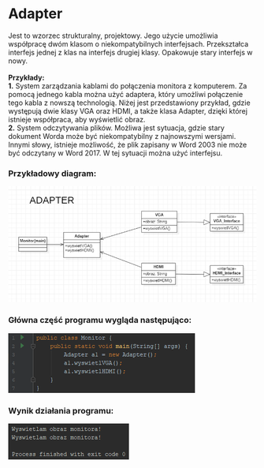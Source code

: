 # Adapter

Jest to wzorzec strukturalny, projektowy. Jego użycie umożliwia współpracę dwóm klasom o niekompatybilnych interfejsach. Przekształca interfejs jednej z klas na interfejs drugiej klasy. Opakowuje stary interfejs w nowy. </br> </br>
**Przykłady:**
</br>
**1.** System zarządzania kablami do połączenia monitora z komputerem. Za pomocą jednego kabla można użyć adaptera, który umożliwi połączenie tego kabla z nowszą technologią. Niżej jest przedstawiony przykład, gdzie występują dwie klasy VGA oraz HDMI, a także klasa Adapter, dzięki której istnieje współpraca, aby wyświetlić obraz. </br>
**2.** System odczytywania plików. Możliwa jest sytuacja, gdzie stary dokument Worda może być niekompatybilny z najnowszymi wersjami. Innymi słowy, istnieje możliwość, że plik zapisany w Word 2003 nie może być odczytany w Word 2017. W tej sytuacji można użyć interfejsu.

### Przykładowy diagram:
<p align="center">
 <img src="https://github.com/JakubMakaruk/UMCS/blob/master/23%20DAYS%20CHALLANGE%20WZORCOWY/Adapter/zdj/diagram.png" alt="zdj">
</p>

### Główna część programu wygląda następująco:
<p align="left">
 <img src="https://github.com/JakubMakaruk/UMCS/blob/master/23%20DAYS%20CHALLANGE%20WZORCOWY/Adapter/zdj/main1.png" alt="zdj">
</p>

### Wynik działania programu:
<p align="left">
 <img src="https://github.com/JakubMakaruk/UMCS/blob/master/23%20DAYS%20CHALLANGE%20WZORCOWY/Adapter/zdj/main2.png" alt="zdj">
</p>
